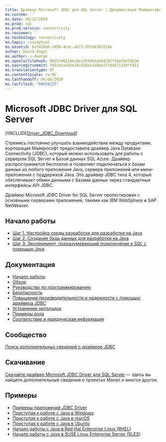 ```yaml
---
title: Драйвер Microsoft JDBC для SQL Server | Документация Майкрософт
ms.custom: ''
ms.date: 08/12/2019
ms.prod: sql
ms.prod_service: connectivity
ms.reviewer: ''
ms.technology: connectivity
ms.topic: conceptual
ms.assetid: baf420ab-c058-4cec-a673-d7cb6397210e
author: David-Engel
ms.author: v-daenge
ms.openlocfilehash: 09257402146c8e2354d54a04d202f2daf697bb3d
ms.sourcegitcommit: fe5c45a492e19a320a1a36b037704bf132dffd51
ms.translationtype: HT
ms.contentlocale: ru-RU
ms.lasthandoff: 04/08/2020
ms.locfileid: "80928225"
---
```

# <a name="microsoft-jdbc-driver-for-sql-server"></a>Microsoft JDBC Driver для SQL Server

[!INCLUDE[Driver_JDBC_Download](../../includes/driver_jdbc_download.md)]

Стремясь постоянно улучшать взаимодействие между продуктами, корпорация Майкрософт предоставила драйвер Java Database Connectivity (JDBC), который можно использовать для работы с сервером SQL Server и Базой данных SQL Azure. Драйвер распространяется бесплатно и позволяет подключаться к базам данных из любого приложения Java, сервера приложений или мини-приложения с поддержкой Java. Это драйвер JDBC типа 4, который обеспечивает обмен данными с базами данных через стандартные интерфейсы API JDBC.

Драйвер Microsoft JDBC Driver for SQL Server протестирован с основными серверами приложений, такими как IBM WebSphere и SAP NetWeaver.
  
## <a name="getting-started"></a>Начало работы  

* [Шаг 1. Настройка среды разработки для разработки на Java](step-1-configure-development-environment-for-java-development.md)  
* [Шаг 2. Создание базы данных для разработки на Java](step-2-create-a-sql-database-for-java-development.md)  
* [Шаг 3. Эксперимент, подразумевающий подключение к SQL с помощью Java](step-3-proof-of-concept-connecting-to-sql-using-java.md)  
  
## <a name="documentation"></a>Документация  

* [Начало работы](getting-started-with-the-jdbc-driver.md)
* [Обзор](overview-of-the-jdbc-driver.md)  
* [Руководство по программированию](programming-guide-for-jdbc-sql-driver.md)
* [Безопасность](securing-jdbc-driver-applications.md)  
* [Повышение производительности и надежности с помощью драйвера JDBC](improving-performance-and-reliability-with-the-jdbc-driver.md)  
* [Устранение неполадок](diagnosing-problems-with-the-jdbc-driver.md)
* [Примеры кода](sample-jdbc-driver-applications.md)
* [Соответствие и юридическая информация](compliance-and-legal-for-the-jdbc-sql-driver.md)  
  
## <a name="community"></a>Сообщество

[Поиск дополнительных сведений о драйвере JDBC](finding-additional-jdbc-driver-information.md)  
  
## <a name="download"></a>Скачивание

[Скачайте драйвер Microsoft JDBC Driver для SQL Server](download-microsoft-jdbc-driver-for-sql-server.md) — здесь вы найдете дополнительные сведения о проектах Maven и многое другое.
  
## <a name="samples"></a>Примеры  

* [Примеры приложений JDBC Driver](sample-jdbc-driver-applications.md)  
* [Приступая к работе с Java в Windows](https://www.microsoft.com/sql-server/developer-get-started/java/windows/)
* [Приступая к работе с Java в macOS](https://www.microsoft.com/sql-server/developer-get-started/java/mac/)
* [Приступая к работе с Java в Ubuntu](https://www.microsoft.com/sql-server/developer-get-started/java/ubuntu/)
* [Начало работы с Java в Red Hat Enterprise Linux (RHEL)](https://www.microsoft.com/sql-server/developer-get-started/java/rhel/)
* [Начало работы с Java в SUSE Linux Enterprise Server (SLES)](https://www.microsoft.com/sql-server/developer-get-started/java/sles/)
